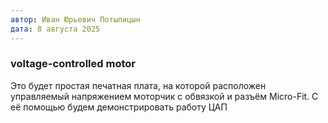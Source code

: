 ```yaml
---
автор: Иван Юрьевич Потылицын
дата: 8 августа 2025
---
```

### voltage-controlled motor

Это будет простая печатная плата, на которой расположен управляемый напряжением моторчик с обвязкой и разъём Micro-Fit. С её помощью будем демонстрировать работу ЦАП